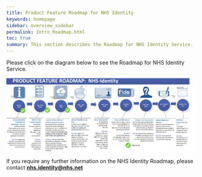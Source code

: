 ```yaml
---
title: Product Feature Roadmap for NHS Identity
keywords: homepage
sidebar: overview_sidebar
permalink: Intro_Roadmap.html
toc: true
summary: This section describes the Roadmap for NHS Identity Service.
---
```



Please click on the diagram below to see the Roadmap for NHS Identity Service.

<a href="images/NHS_ID_Roadmap.png" target="_blank"><img src="images/NHS_ID_Roadmap.png"></a>

If you require any further information on the NHS Identity Roadmap, please contact **nhs.identity@nhs.net**
